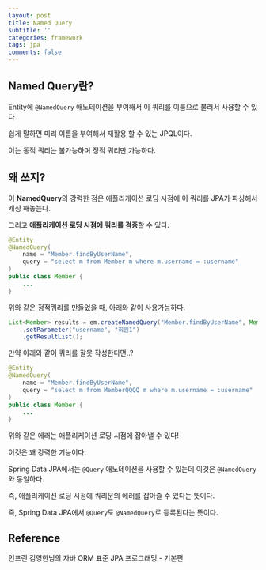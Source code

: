 ```yaml
---
layout: post
title: Named Query
subtitle: ''
categories: framework
tags: jpa
comments: false
---
```


## Named Query란?

Entity에 `@NamedQuery` 애노테이션을 부여해서 이 쿼리를 이름으로 불러서 사용할 수 있다.

쉽게 말하면 미리 이름을 부여해서 재활용 할 수 있는 JPQL이다.

이는 동적 쿼리는 불가능하며 정적 쿼리만 가능하다.

## 왜 쓰지?

이 **NamedQuery**의 강력한 점은 애플리케이션 로딩 시점에 이 쿼리를 JPA가 파싱해서 캐싱 해놓는다.

그리고 **애플리케이션 로딩 시점에 쿼리를 검증**할 수 있다.

```java
@Entity
@NamedQuery(
    name = "Member.findByUserName",
    query = "select m from Member m where m.username = :username"
)
public class Member {
    ...
}
```

위와 같은 정적쿼리를 만들었을 때, 아래와 같이 사용가능하다.

```java
List<Member> results = em.createNamedQuery("Member.findByUserName", Member.class)
    .setParameter("username", "회원1")
    .getResultList();
```

만약 아래와 같이 쿼리를 잘못 작성한다면..?

```java
@Entity
@NamedQuery(
    name = "Member.findByUserName",
    query = "select m from MemberQQQQ m where m.username = :username"
)
public class Member {
    ...
}
```

위와 같은 에러는 애플리케이션 로딩 시점에 잡아낼 수 있다!

이것은 꽤 강력한 기능이다.

Spring Data JPA에서는 `@Query` 애노테이션을 사용할 수 있는데 이것은 `@NamedQuery`와 동일하다.

즉, 애플리케이션 로딩 시점에 쿼리문의 에러를 잡아줄 수 있다는 뜻이다.

즉, Spring Data JPA에서 `@Query`도 `@NamedQuery`로 등록된다는 뜻이다.

## Reference

인프런 김영한님의 자바 ORM 표준 JPA 프로그래밍 - 기본편

